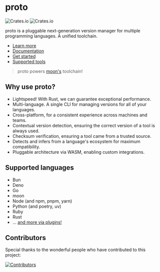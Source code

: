 # proto

![Crates.io](https://img.shields.io/crates/v/proto_cli) ![Crates.io](https://img.shields.io/crates/d/proto_cli)

proto is a pluggable next-generation version manager for multiple programming languages. A unified toolchain.

- [Learn more](https://moonrepo.dev/proto)
- [Documentation](https://moonrepo.dev/docs/proto)
- [Get started](https://moonrepo.dev/docs/proto/install)
- [Supported tools](https://moonrepo.dev/docs/proto/tools)

> proto powers [moon's](https://github.com/moonrepo/moon) toolchain!

## Why use proto?

- Lightspeed! With Rust, we can guarantee exceptional performance.
- Multi-language. A single CLI for managing versions for all of your languages.
- Cross-platform, for a consistent experience across machines and teams.
- Contextual version detection, ensuring the correct version of a tool is always used.
- Checksum verification, ensuring a tool came from a trusted source.
- Detects and infers from a language's ecosystem for maximum compatibility.
- Pluggable architecture via WASM, enabling custom integrations.

## Supported languages

- Bun
- Deno
- Go
- moon
- Node (and npm, pnpm, yarn)
- Python (and poetry, uv)
- Ruby
- Rust
- ... [and more via plugins!](https://moonrepo.dev/docs/proto/tools)

## Contributors

Special thanks to the wonderful people who have contributed to this project:

[![Contributors](https://contrib.rocks/image?repo=moonrepo/proto)](https://github.com/moonrepo/proto/graphs/contributors)
